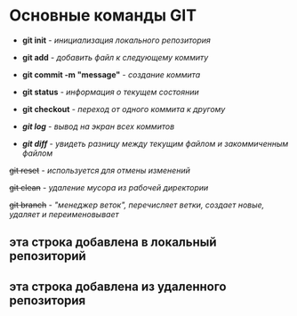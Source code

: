 # Основные команды  GIT

* **git init** - *инициализация локального репозитория*

* **git add** - *добавить файл к следующему коммиту*

* **git commit -m "message"** - *создание коммита*

* **git status** - *информация о текущем состоянии*

* **git checkout** - *переход от одного коммита к другому*

* ***git log*** - *вывод на экран всех коммитов*

* ***git diff*** - *увидеть разницу между текущим файлом и закоммиченным файлом*

~~git reset~~ - *используется для отмены изменений*

~~git clean~~ - *удаление мусора из рабочей директории*

~~git branch~~ - *"менеджер веток", перечисляет ветки, создает новые, удаляет и переименовывает* 

## эта строка добавлена в локальный репозиторий

## эта строка добавлена из удаленного репозитория
